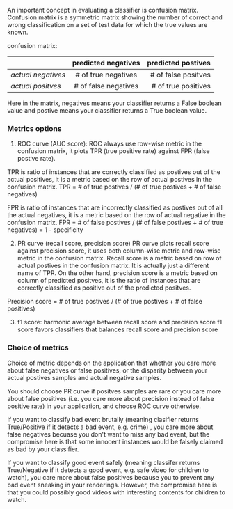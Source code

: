 An important concept in evaluating a classifier is confusion matrix. Confusion matrix is a symmetric matrix showing the number 
of correct and wrong classification on a set of test data for which the true values are known. 

confusion matrix:

|              |					predicted negatives  |   predicted postives |
|--------------|:------------------------------:| ------------------:| 
|*actual negatives*   | # of true negatives     |# of false positves |
|*actual positves*   | # of false negatives     |# of true positives |

Here in the matrix, negatives means your classifier returns a False boolean value and postive means your classifier returns a True boolean value.  

### Metrics options

1. ROC curve (AUC score): 
ROC always use row-wise metric in the confusion matrix, it plots TPR (true positive rate) against FPR (false postive rate).

TPR is ratio of instances that are correctly classified as postives out of the actual positives, it is a metric based 
on the row of actual postives in the confusion matrix.
TPR = # of true postives / (# of true postives + # of false negatives) 

FPR is ratio of instances that are incorrectly classified as postives out of all the actual negatives, it is a metric based on the row of actual negative in the confusion matrix.
FPR = # of false postives / (# of false postives + # of true negatives) = 1 - specificity 


2. PR curve (recall score, precision score)
PR curve plots recall score against precision score, it uses both column-wise metric and row-wise metric in the confusion matrix. 
Recall score is a metric based on row of actual postives in the confusion matrix. It is actually just a different name of TPR. On the other hand, precision score is a metric based on column of predicted positves, it is the ratio of instances that are correctly classified as positive out of the predicted positves. 

Precision score = # of true postives / (# of true postives + # of false positives) 

3. f1 score: harmonic average between recall score and precision score
f1 score favors classifiers that balances recall score and precision score


### Choice of metrics

Choice of metric depends on the application that whether you care more about false negatives or false positives, or the disparity between your actual postives samples and actual negative samples. 

You should choose PR curve if positves samples are rare or you care more about false positives (i.e. you care more about precision instead of false positive rate) in your application, and choose ROC curve otherwise. 

If you want to classify bad event brutally (meaning clasifier returns True/Positive if it detects a bad event, e.g. crime) , you care more about false negatives becuase you don't want to miss any bad event, but the compromise here is that some innocent instances would be falsely claimed as bad by your classifier. 

If you want to classify good event safely (meaning classifer returns True/Negative if it detects a good event, e.g. safe video for children to watch), you care more about false positives because you to prevent any bad event sneaking in your renderings. However, the compromise here is that you could possibly good videos with interesting contents for children to watch. 
